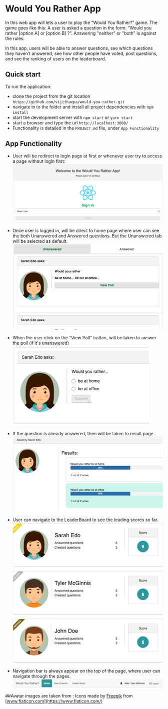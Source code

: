 # Would You Rather App
In this web app will lets a user to play the “Would You Rather?” game. The game goes like this: A user is asked a question in the form: “Would you rather [option A] or [option B] ?”. Answering "neither" or "both" is against the rules.

In this app, users will be able to answer questions, see which questions they haven’t answered, see how other people have voted, post questions, and see the ranking of users on the leaderboard.

## Quick start

To run the application:

* clone the project from the git location `https://github.com/vijithaepa/would-you-rather.git`
* navigate in to the folder and install all project dependencies with `npm install`
* start the development server with `npm start` or `yarn start`
* start a browser and type the url `http://localhost:3000/`
* Functionality is detailed in the `PROJECT.md` file, under `App Functionality`

## App Functionality
* User will be redirect to login page at first or whenever user try to access a page without login first: 
![alt text](screens/login.png "Login page")

* Once user is logged in, will be direct to home page where user can see the both Unanswered and Answered questions. But the Unanswered tab will be selected as default.
![alt text](screens/Dashboard.png "Dashboard")

* When the user click on the "View Poll" button, will be taken to answer the poll (if it's unanswered)
![alt text](screens/questions.png "Question")

* If the question is already answered, then will be taken to result page.
![alt text](screens/result.png "result")

* User can navigate to the LeaderBoard to see the leading scores so far.
![alt text](screens/leaderboard.png "Leader Board")

* Navigation bar is always appear on the top of the page, where user can navigate through the pages.
![alt text](screens/navbar.png "Navigation bar")



##Avatar images are taken from : 
Icons made by [Freepik](https://www.flaticon.com/authors/freepik) from [www.flaticon.com](https://www.flaticon.com/)
